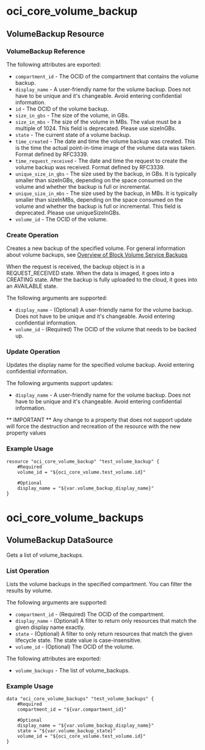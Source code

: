 # oci\_core\_volume_backup

## VolumeBackup Resource

### VolumeBackup Reference

The following attributes are exported:

* `compartment_id` - The OCID of the compartment that contains the volume backup.
* `display_name` - A user-friendly name for the volume backup. Does not have to be unique and it's changeable. Avoid entering confidential information. 
* `id` - The OCID of the volume backup.
* `size_in_gbs` - The size of the volume, in GBs. 
* `size_in_mbs` - The size of the volume in MBs. The value must be a multiple of 1024. This field is deprecated. Please use sizeInGBs. 
* `state` - The current state of a volume backup.
* `time_created` - The date and time the volume backup was created. This is the time the actual point-in-time image of the volume data was taken. Format defined by RFC3339. 
* `time_request_received` - The date and time the request to create the volume backup was received. Format defined by RFC3339. 
* `unique_size_in_gbs` - The size used by the backup, in GBs. It is typically smaller than sizeInGBs, depending on the space consumed on the volume and whether the backup is full or incremental. 
* `unique_size_in_mbs` - The size used by the backup, in MBs. It is typically smaller than sizeInMBs, depending on the space consumed on the volume and whether the backup is full or incremental. This field is deprecated. Please use uniqueSizeInGBs. 
* `volume_id` - The OCID of the volume.



### Create Operation
Creates a new backup of the specified volume. For general information about volume backups,
see [Overview of Block Volume Service Backups](https://docs.us-phoenix-1.oraclecloud.com/Content/Block/Concepts/blockvolumebackups.htm)

When the request is received, the backup object is in a REQUEST_RECEIVED state.
When the data is imaged, it goes into a CREATING state.
After the backup is fully uploaded to the cloud, it goes into an AVAILABLE state.


The following arguments are supported:

* `display_name` - (Optional) A user-friendly name for the volume backup. Does not have to be unique and it's changeable. Avoid entering confidential information. 
* `volume_id` - (Required) The OCID of the volume that needs to be backed up.


### Update Operation
Updates the display name for the specified volume backup.
Avoid entering confidential information.


The following arguments support updates:
* `display_name` - A user-friendly name for the volume backup. Does not have to be unique and it's changeable. Avoid entering confidential information. 


** IMPORTANT **
Any change to a property that does not support update will force the destruction and recreation of the resource with the new property values

### Example Usage

```
resource "oci_core_volume_backup" "test_volume_backup" {
	#Required
	volume_id = "${oci_core_volume.test_volume.id}"

	#Optional
	display_name = "${var.volume_backup_display_name}"
}
```

# oci\_core\_volume_backups

## VolumeBackup DataSource

Gets a list of volume_backups.

### List Operation
Lists the volume backups in the specified compartment. You can filter the results by volume.

The following arguments are supported:

* `compartment_id` - (Required) The OCID of the compartment.
* `display_name` - (Optional) A filter to return only resources that match the given display name exactly. 
* `state` - (Optional) A filter to only return resources that match the given lifecycle state.  The state value is case-insensitive. 
* `volume_id` - (Optional) The OCID of the volume.


The following attributes are exported:

* `volume_backups` - The list of volume_backups.

### Example Usage

```
data "oci_core_volume_backups" "test_volume_backups" {
	#Required
	compartment_id = "${var.compartment_id}"

	#Optional
	display_name = "${var.volume_backup_display_name}"
	state = "${var.volume_backup_state}"
	volume_id = "${oci_core_volume.test_volume.id}"
}
```